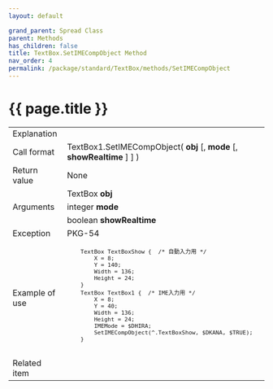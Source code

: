 ```yaml
---
layout: default

grand_parent: Spread Class
parent: Methods
has_children: false
title: TextBox.SetIMECompObject Method
nav_order: 4
permalink: /package/standard/TextBox/methods/SetIMECompObject
---
```

# {{ page.title }}

<table>
  <tr>
    <td>Explanation</td>
    <td colspan="2"></td>
  </tr>
  <tr>
    <td>Call format</td>
    <td colspan="2">TextBox1.SetIMECompObject( <b>obj</b> [, <b>mode</b> [, <b>showRealtime</b> ] ] )</td>
  </tr>
  <tr>
    <td>Return value</td>
    <td colspan="2">None</td>
  </tr>  
  <tr>
    <td rowspan="3">Arguments</td>
    <td>TextBox <b>obj</b></td>
    <td></td>
  </tr>
  <tr>
    <td>integer <b>mode</b></td>
    <td></td>
  </tr>
  <tr>
    <td>boolean <b>showRealtime</b></td>
    <td></td>
  </tr>
  <tr>
    <td>Exception</td>
    <td>PKG-54</td>
    <td></td>
  </tr>
  <tr>
    <td>Example of use</td>
    <td colspan="2"><code><pre>
    TextBox TextBoxShow {  /* 自動入力用 */
        X = 8;
        Y = 140;
        Width = 136;
        Height = 24;
    }
    TextBox TextBox1 {  /* IME入力用 */
        X = 8;
        Y = 40;
        Width = 136;
        Height = 24;
        IMEMode = $DHIRA;
        SetIMECompObject(^.TextBoxShow, $DKANA, $TRUE);
    }
    </pre></code></td>
  </tr>
  <tr>
    <td>Related item</td>
    <td colspan="2"></td>
  </tr>
</table>



